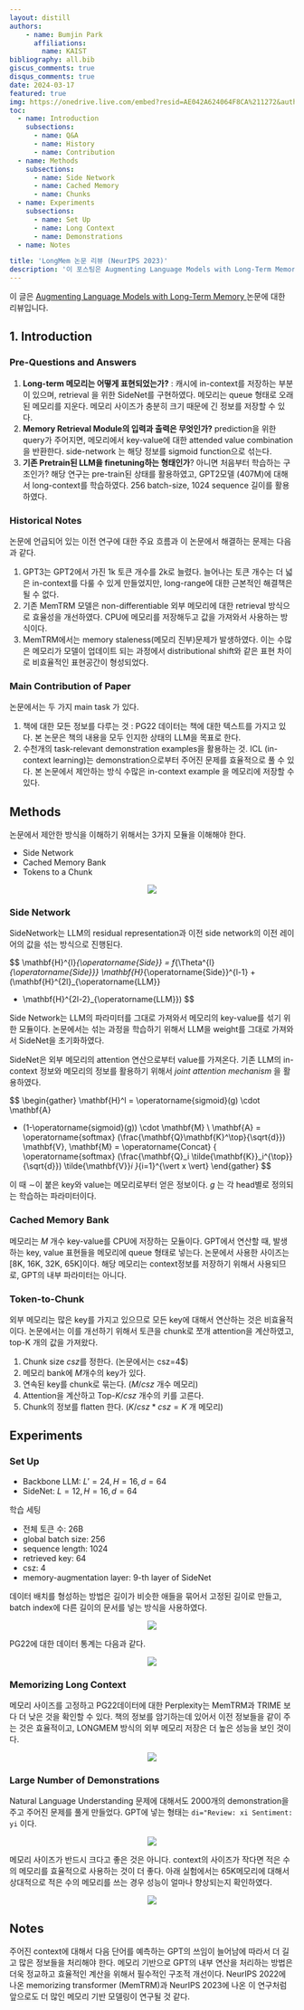 ```yaml
---
layout: distill
authors: 
    - name: Bumjin Park
      affiliations:
        name: KAIST
bibliography: all.bib
giscus_comments: true
disqus_comments: true
date: 2024-03-17
featured: true
img: https://onedrive.live.com/embed?resid=AE042A624064F8CA%211272&authkey=%21ACjQzrD9FEbgMk4&width=1024
toc:
  - name: Introduction
    subsections:
      - name: Q&A
      - name: History
      - name: Contribution
  - name: Methods
    subsections:
      - name: Side Network
      - name: Cached Memory
      - name: Chunks
  - name: Experiments
    subsections:
      - name: Set Up
      - name: Long Context
      - name: Demonstrations
  - name: Notes

title: 'LongMem 논문 리뷰 (NeurIPS 2023)'
description: '이 포스팅은 Augmenting Language Models with Long-Term Memory 논문에 대한 공부입니다.'
---
```



이 글은 [Augmenting Language Models with Long-Term Memory
](https://proceedings.neurips.cc/paper_files/paper/2023/hash/ebd82705f44793b6f9ade5a669d0f0bf-Abstract-Conference.html) <d-cite key="wang2024augmenting"> </d-cite> 논문에 대한 리뷰입니다. 


<h2 id="introduction"> 1. Introduction </h2>


<h3 id="q-a"> Pre-Questions and Answers  </h3> 

1. **Long-term 메모리는 어떻게 표현되었는가?** : 캐시에 in-context를 저장하는 부분이 있으며, retrieval 을 위한 SideNet를 구현하였다. 메모리는 queue 형태로 오래된 메모리를 지운다. 메모리 사이즈가 충분히 크기 때문에 긴 정보를 저장할 수 있다. 
2. **Memory Retrieval Module의 입력과 출력은 무엇인가?** prediction을 위한 query가 주어지면, 메모리에서 key-value에 대한 attended value combination을 반환한다. side-network 는 해당 정보를 sigmoid function으로 섞는다.  
3. **기존 Pretrain된 LLM을 finetuning하는 형태인가**? 아니면 처음부터 학습하는 구조인가?  해당 연구는 pre-train된 상태를 활용하였고, GPT2모델 (407M)에 대해서 long-context를 학습하였다. 256 batch-size, 1024 sequence 길이를 활용하였다. 


<h3 id="history"> Historical Notes </h3>

논문에 언급되어 있는 이전 연구에 대한 주요 흐름과 이 논문에서 해결하는 문제는 다음과 같다. 

1. GPT3는 GPT2에서 가진 1k 토큰 개수를 2k로 늘렸다. 늘어나는 토큰 개수는 더 넓은 in-context를 다룰 수 있게 만들었지만, long-range에 대한 근본적인 해결책은 될 수 없다. 
2. 기존 MemTRM 모델은 non-differentiable 외부 메모리에 대한 retrieval 방식으로 효율성을 개선하였다. CPU에 메모리를 저장해두고 값을 가져와서 사용하는 방식이다.  
3. MemTRM에서는 memory staleness(메모리 진부)문제가 발생하였다. 이는 수많은 메모리가 모델이 업데이트 되는 과정에서 distributional shift와 같은 표현 차이로 비효율적인 표현공간이 형성되었다.  


<h3 id="contribution"> Main Contribution of Paper </h3>

논문에서는 두 가지 main task 가 있다. 
1. 책에 대한 모든 정보를 다루는 것 : PG22 데이터는 책에 대한 텍스트를 가지고 있다. 본 논문은 책의 내용을 모두 인지한 상태의 LLM을 목표로 한다. 
2. 수천개의 task-relevant demonstration examples을 활용하는 것. ICL (in-context learning)는 demonstration으로부터 주어진 문제를 효율적으로 풀 수 있다. 본 논문에서 제안하는 방식 수많은 in-context example 을 메모리에 저장할 수 있다. 


<h2 id="methods"> Methods  </h2> 

논문에서 제안한 방식을 이해하기 위해서는 3가지 모듈을 이해해야 한다. 

* Side Network
* Cached Memory Bank
* Tokens to a Chunk

<center>
<img src="https://onedrive.live.com/embed?resid=AE042A624064F8CA%211272&authkey=%21ACjQzrD9FEbgMk4&width=1024">
</center>


<h3 id="side-network"> Side Network  </h3> 


SideNetwork는 LLM의 residual representation과 이전 side network의 이전 레이어의 값을 섞는 방식으로 진행된다. 

$$
\mathbf{H}^{l}_{\operatorname{Side}} 
= f_{\Theta^{l}_{\operatorname{Side}}}
\mathbf{H}_{\operatorname{Side}}^{l-1} + (\mathbf{H}^{2l}_{\operatorname{LLM}}
- \mathbf{H}^{2l-2}_{\operatorname{LLM}})
$$

Side Network는 LLM의 파라미터를 그대로 가져와서 메모리의 key-value를 섞기 위한 모듈이다. 논문에서는 섞는 과정을 학습하기 위해서 LLM을 weight를 그대로 가져와서 SideNet을 초기화하였다.  

SideNet은 외부 메모리의 attention 연산으로부터 value를 가져온다. 기존 LLM의 in-context 정보와 메모리의 정보를 활용하기 위해서 <i> joint attention mechanism </i> 을 활용하였다. 

$$
\begin{gather}
\mathbf{H}^l
 = \operatorname{sigmoid}(g) \cdot \mathbf{A} 
 + (1-\operatorname{sigmoid}(g)) \cdot \mathbf{M}  \\
 \mathbf{A} = \operatorname{softmax} (\frac{\mathbf{Q}\mathbf{K}^\top}{\sqrt{d}}) \mathbf{V}, 
 \mathbf{M} = \operatorname{Concat} \{ \operatorname{softmax}
 (\frac{\mathbf{Q}_i \tilde{\mathbf{K}}_i^{\top}}{\sqrt{d}}) \tilde{\mathbf{V}}_i 
 \}_{i=1}^{\vert x \vert}
 \end{gather}
$$

이 때 $\sim$이 붙은 key와 value는 메모리로부터 얻은 정보이다. $g$ 는 각 head별로 정의되는 학습하는 파라미터이다. 

<h3 id="cached-memory"> Cached Memory Bank  </h3> 

메모리는 $M$ 개수 key-value를 CPU에 저장하는 모듈이다. GPT에서 연산할 때, 발생하는 key, value 표현들을 메모리에 queue 형태로 넣는다. 논문에서 사용한 사이즈는 [8K, 16K, 32K, 65K]이다. 해당 메모리는 context정보를 저장하기 위해서 사용되므로, GPT의 내부 파라미터는 아니다. 


<h3 id="chunks"> Token-to-Chunk  </h3> 

외부 메모리는 많은 key를 가지고 있으므로 모든 key에 대해서 연산하는 것은 비효율적이다. 논문에서는 이를 개선하기 위해서 토큰을 chunk로 쪼개 attention을 계산하였고, top-K 개의 값을 가져왔다. 

1. Chunk size $csz$를 정한다. (논문에서는 csz=4$)
2. 메모리 bank에 $M$개수의 key가 있다. 
3. 연속된 key를 chunk로 묶는다. ($M/csz$ 개수 메모리)
4. Attention을 계산하고 Top-$K/csz$ 개수의 키를 고른다. 
5. Chunk의 정보를 flatten 한다. ($K/csz * csz = K$ 개 메모리) 

<h2 id="experiments"> Experiments  </h2> 


<h3 id="set-up"> Set Up  </h3> 


* Backbone LLM:  $L′ = 24,H = 16, d = 64$
* SideNet:  $L = 12, H = 16, d = 64$

학습 세팅 
* 전체 토큰 수: 26B
* global batch size: 256
* sequence length: 1024
* retrieved key: 64
* csz: 4 
* memory-augmentation layer: 9-th layer of SideNet

데이터 배치를 형성하는 방법은 길이가 비슷한 애들을 묶어서 고정된 길이로 만들고, batch index에 다른 길이의 문서를 넣는 방식을 사용하였다. 

<center>
<img src="https://onedrive.live.com/embed?resid=AE042A624064F8CA%211276&authkey=%21AEnE6wW_nierJ6w&width=1024">
</center>


PG22에 대한 데이터 통계는 다음과 같다. 

<center>
<img src="https://onedrive.live.com/embed?resid=AE042A624064F8CA%211273&authkey=%21ALIwMbAi5o3Jb-w&width=1024
">
</center>


<h3 id="long-context"> Memorizing Long Context  </h3> 

메모리 사이즈를 고정하고 PG22데이터에 대한 Perplexity는 MemTRM과 TRIME 보다 더 낮은 것을 확인할 수 있다. 책의 정보를 암기하는데 있어서 이전 정보들을 같이 주는 것은 효율적이고, LONGMEM 방식의 외부 메모리 저장은 더 높은 성능을 보인 것이다. 

<center>
<img src="https://onedrive.live.com/embed?resid=AE042A624064F8CA%211277&authkey=%21ADMroYpiZWdfPW4&width=1024">
</center>


<h3 id="demonstrations"> Large Number of Demonstrations  </h3> 

Natural Language Understanding 문제에 대해서도 2000개의 demonstration을 주고 주어진 문제를 풀게 만들었다. GPT에 넣는 형태는 `di="Review: xi Sentiment: yi` 이다.

<center>
<img src="https://onedrive.live.com/embed?resid=AE042A624064F8CA%211275&authkey=%21AHZrLnUo8oZCXIs&width=1024">
</center>

메모리 사이즈가 반드시 크다고 좋은 것은 아니다. context의 사이즈가 작다면 적은 수의 메모리를 효율적으로 사용하는 것이 더 좋다. 아래 실험에서는 65K메모리에 대해서 상대적으로 적은 수의 메모리를 쓰는 경우 성능이 얼마나 향상되는지 확인하였다. 

<center>
<img src="https://onedrive.live.com/embed?resid=AE042A624064F8CA%211274&authkey=%21ADPebJJw0BsIFtM&width=1024">
</center>


<h2 id="notes"> Notes  </h2> 

주어진 context에 대해서 다음 단어를 예측하는 GPT의 쓰임이 늘어남에 따라서 더 길고 많은 정보들을 처리해야 한다. 메모리 기반으로 GPT의 내부 연산을 처리하는 방법은 더욱 정교하고 효율적인 계산을 위해서 필수적인 구조적 개선이다. NeurIPS 2022에 나온 memorizing transformer (MemTRM)과 NeurIPS 2023에 나온 이 연구처럼 앞으로도 더 많인 메모리 기반 모델링이 연구될 것 같다. 
